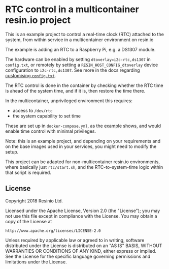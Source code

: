 # RTC control in a multicontainer resin.io project

This is an example project to control a real-time clock (RTC) attached to the
system, from within service in a multicontainer environment on resin.io

The example is adding an RTC to a Raspberry Pi, e.g. a DS1307 module.

The hardware can be enabled by setting `dtoverlay=i2c-rtc,ds1307` in `config.txt`,
or remotely by setting a `RESIN_HOST_CONFIG_dtoverlay` device configuration to
`i2c-rtc,ds1307`. See more in the docs regarding [customising `config.txt`](https://docs.resin.io/learn/develop/hardware/i2c-and-spi/#customising-config-txt).

The RTC control is done in the container by checking whether the RTC time is
ahead of the system time, and if it is, then restore the time there.

In the multicontainer, unprivileged environment this requires:

*   access to `/dev/rtc`
*   the system capability to set time

These are set up in `docker-compose.yml`, as the example shows, and would enable
time control with minimal privileges.

Note: this is an example project, and depending on your requirements and on the
base images used in your services, you might need to modify the setup.

This project can be adapted for non-multicontainer resin.io environments,
where basically just `rtc/start.sh`, and the RTC-to-system-time logic within
that script is required.

## License

Copyright 2018 Resinio Ltd.

Licensed under the Apache License, Version 2.0 (the "License");
you may not use this file except in compliance with the License.
You may obtain a copy of the License at

    http://www.apache.org/licenses/LICENSE-2.0

Unless required by applicable law or agreed to in writing, software
distributed under the License is distributed on an "AS IS" BASIS,
WITHOUT WARRANTIES OR CONDITIONS OF ANY KIND, either express or implied.
See the License for the specific language governing permissions and
limitations under the License.
